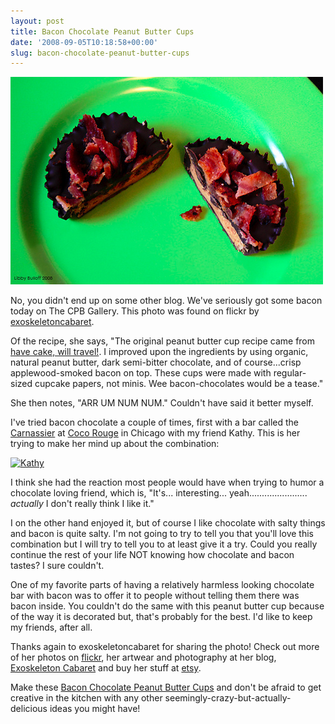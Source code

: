 ```yaml
---
layout: post
title: Bacon Chocolate Peanut Butter Cups
date: '2008-09-05T10:18:58+00:00'
slug: bacon-chocolate-peanut-butter-cups
---
```

<a href="http://www.flickr.com/photos/exoskeletoncabaret/2827329336/"><img src='/images/uploads/2008/09/bacon_peanut_butter_cup1.jpg' alt='Bacon Chocolate Peanut Butter Cup' /></a>

No, you didn't end up on some other blog. We've seriously got some bacon today on The CPB Gallery. This photo was found on flickr by <a href="http://www.flickr.com/photos/exoskeletoncabaret/2827329336/">exoskeletoncabaret</a>.

Of the recipe, she says, "The original peanut butter cup recipe came from <a href="http://havecakewilltravel.com/2008/08/29/pb-cups/">have cake, will travel!</a>. I improved upon the ingredients by using organic, natural peanut butter, dark semi-bitter chocolate, and of course...crisp applewood-smoked bacon on top. These cups were made with regular-sized cupcake papers, not minis. Wee bacon-chocolates would be a tease." 

She then notes, "ARR UM NUM NUM." Couldn't have said it better myself.

I've tried bacon chocolate a couple of times, first with a bar called the <a href="http://www.cocorouge.com/chocolatebar/#">Carnassier</a> at <a href="http://www.cocorouge.com/">Coco Rouge</a> in Chicago with my friend Kathy. This is her trying to make her mind up about the combination:

<a href="http://www.flickr.com/photos/kstar810/570539930/"><img src="http://farm2.static.flickr.com/1294/570539930_9344e25d95.jpg?v=0" alt="Kathy" /></a>

I think she had the reaction most people would have when trying to humor a chocolate loving friend, which is, "It's... interesting... yeah....................... <em>actually</em> I don't really think I like it."

I on the other hand enjoyed it, but of course I like chocolate with salty things and bacon is quite salty. I'm not going to try to tell you that you'll love this combination but I will try to tell you to at least give it a try. Could you really continue the rest of your life NOT knowing how chocolate and bacon tastes? I sure couldn't.

One of my favorite parts of having a relatively harmless looking chocolate bar with bacon was to offer it to people without telling them there was bacon inside. You couldn't do the same with this peanut butter cup because of the way it is decorated but, that's probably for the best. I'd like to keep my friends, after all.

Thanks again to exoskeletoncabaret for sharing the photo! Check out more of her photos on <a href="http://www.flickr.com/photos/exoskeletoncabaret/">flickr</a>, her artwear and photography at her blog, <a href="http://exoskeletoncabaret.com/">Exoskeleton Cabaret</a> and buy her stuff at <a href="http://www.etsy.com/shop.php?user_id=5055828">etsy</a>. 

Make these <a href="http://exoskeletoncabaret.com/?p=29">Bacon Chocolate Peanut Butter Cups</a> and don't be afraid to get creative in the kitchen with any other seemingly-crazy-but-actually-delicious ideas you might have!
